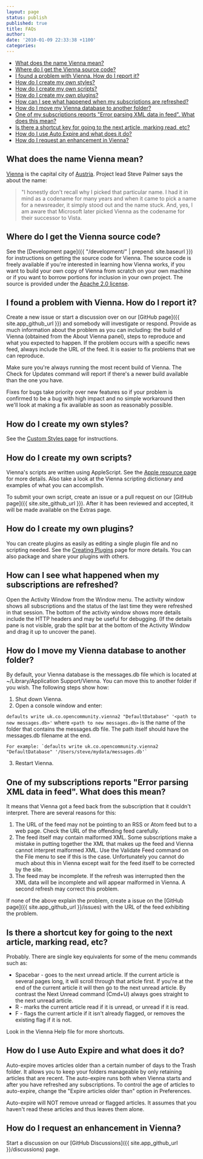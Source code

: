 ```yaml
---
layout: page
status: publish
published: true
title: FAQs
author:
date: '2010-01-09 22:33:38 +1100'
categories:
---
```


* <a href="#What_does_Vienna_stand_for">What does the name Vienna mean?</a>
* <a href="#Where_do_I_get_the_Vienna_source_code">Where do I get the Vienna source code?</a>
* <a href="#I_found_a_problem_with_Vienna._How_do_I_report_it">I found a problem with Vienna. How do I report it?</a>
* <a href="#How_do_I_create_my_own_styles">How do I create my own styles?</a>
* <a href="#How_do_I_create_my_own_scripts">How do I create my own scripts?</a>
* <a href="#How_do_I_create_my_own_plugins">How do I create my own plugins?</a>
* <a href="#How_can_I_see_what_happened_when_my_subscriptions_are_refreshed">How can I see what happened when my subscriptions are refreshed?</a>
* <a href="#How_do_I_move_my_Vienna_database_to_another_folder">How do I move my Vienna database to another folder?</a>
* <a href="#One_of_my_subscriptions_reports_Error_parsing_XML_data_in_feed._What_does_this_mean">One of my subscriptions reports "Error parsing XML data in feed". What does this mean?</a>
* <a href="#Is_there_a_shortcut_key_for_going_to_the_next_article_marking_read_etc_">Is there a shortcut key for going to the next article, marking read, etc?</a>
* <a href="#How_do_I_use_Auto_Expire_and_what_does_it_do">How do I use Auto Expire and what does it do?</a>
* <a href="#How_do_I_request_an_enhancement_in_Vienna">How do I request an enhancement in Vienna?</a>

<h2>
	<a name="What_does_Vienna_stand_for" id="What_does_Vienna_stand_for">What does the name Vienna mean?</a>
</h2>

[Vienna](https://en.wikipedia.org/wiki/Vienna) is the capital city of [Austria](https://en.wikipedia.org/wiki/Austria). Project lead Steve Palmer says the about the name:

> "I honestly don't recall why I picked that particular name. I had it in mind as a codename for many years and when it came to pick a name for a newsreader, it simply stood out and the name stuck. And, yes, I am aware that Microsoft later picked Vienna as the codename for their successor to Vista.

<h2>
	<a name="Where_do_I_get_the_Vienna_source_code" id="Where_do_I_get_the_Vienna_source_code">Where do I get the Vienna source code?</a>
</h2>

See the [Development page]({{ "/development/" | prepend: site.baseurl }}) for instructions on getting the source code for Vienna. The source code is freely available if you're interested in learning how Vienna works, if you want to build your own copy of Vienna from scratch on your own machine or if you want to borrow portions for inclusion in your own project. The source is provided under the [Apache 2.0 license](http://www.apache.org/licenses/LICENSE-2.0.html).

<h2>
	<a name="I_found_a_problem_with_Vienna._How_do_I_report_it" id="I_found_a_problem_with_Vienna._How_do_I_report_it">I found a problem with Vienna. How do I report it?</a>
</h2>

Create a new issue or start a discussion over on our [GitHub page]({{ site.app_github_url }}) and somebody will investigate or respond. Provide as much information about the problem as you can including: the build of Vienna (obtained from the About Vienna panel), steps to reproduce and what you expected to happen. If the problem occurs with a specific news feed, always include the URL of the feed. It is easier to fix problems that we can reproduce.

Make sure you're always running the most recent build of Vienna. The Check for Updates command will report if there's a newer build available than the one you have.

Fixes for bugs take priority over new features so if your problem is confirmed to be a bug with high impact and no simple workaround then we'll look at making a fix available as soon as reasonably possible.

<h2>
	<a name="How_do_I_create_my_own_styles" id="How_do_I_create_my_own_styles">How do I create my own styles?</a>
</h2>

See the [Custom Styles page](http://www.vienna-rss.com/?page_id=65) for instructions.

<h2>
	<a name="How_do_I_create_my_own_scripts" id="How_do_I_create_my_own_scripts">How do I create my own scripts?</a>
</h2>

Vienna's scripts are written using AppleScript. See the [Apple resource page](http://www.apple.com/macosx/features/applescript/resources.html) for more details. Also take a look at the Vienna scripting dictionary and examples of what you can accomplish.

To submit your own script, create an issue or a pull request on our [GitHub page]({{ site.site_github_url }}). After it has been reviewed and accepted, it will be made available on the Extras page.

<h2>
	<a name="How_do_I_create_my_own_plugins" id="How_do_I_create_my_own_plugins">How do I create my own plugins?</a>
</h2>

You can create plugins as easily as editing a single plugin file and no scripting needed. See the [Creating Plugins](http://www.vienna-rss.com/?page_id=120) page for more details. You can also package and share your plugins with others.

<h2>
	<a name="How_can_I_see_what_happened_when_my_subscriptions_are_refreshed" id="How_can_I_see_what_happened_when_my_subscriptions_are_refreshed">How can I see what happened when my subscriptions are refreshed?</a>
</h2>

Open the Activity Window from the Window menu. The activity window shows all subscriptions and the status of the last time they were refreshed in that session. The bottom of the activity window shows more details include the HTTP headers and may be useful for debugging. (If the details pane is not visible, grab the split bar at the bottom of the Activity Window and drag it up to uncover the pane).

<h2>
	<a name="How_do_I_move_my_Vienna_database_to_another_folder" id="How_do_I_move_my_Vienna_database_to_another_folder">How do I move my Vienna database to another folder?</a>
</h2>

By default, your Vienna database is the messages.db file which is located at ~/Library/Application Support/Vienna. You can move this to another folder if you wish. The following steps show how:

1. Shut down Vienna.
2. Open a console window and enter:

`defaults write uk.co.opencommunity.vienna2 "DefaultDatabase" '<path to new messages.db>'` 
	where
`<path to new messages.db>` is the name of the folder that contains the messages.db file. The path itself should have the messages.db filename at the end. 
	
	For example: `defaults write uk.co.opencommunity.vienna2 "DefaultDatabase" '/Users/steve/mydata/messages.db'`
3. Restart Vienna.

<h2>
	<a name="One_of_my_subscriptions_reports_Error_parsing_XML_data_in_feed._What_does_this_mean" id="One_of_my_subscriptions_reports_Error_parsing_XML_data_in_feed._What_does_this_mean">One of my subscriptions reports "Error parsing XML data in feed". What does this mean?</a>
</h2>

It means that Vienna got a feed back from the subscription that it couldn't interpret. There are several reasons for this:

1. The URL of the feed may not be pointing to an RSS or Atom feed but to a web page. Check the URL of the offending feed carefully.<br />
2. The feed itself may contain malformed XML. Some subscriptions make a mistake in putting together the XML that makes up the feed and Vienna cannot interpret malformed XML. Use the Validate Feed command on the File menu to see if this is the case. Unfortunately you cannot do much about this in Vienna except wait for the feed itself to be corrected by the site.<br />
3. The feed may be incomplete. If the refresh was interrupted then the XML data will be incomplete and will appear malformed in Vienna. A second refresh may correct this problem.

If none of the above explain the problem, create a issue on the [GitHub page]({{ site.app_github_url }}/issues) with the URL of the feed exhibiting the problem.

<h2>
	<a name="Is_there_a_shortcut_key_for_going_to_the_next_article_marking_read_etc_" id="Is_there_a_shortcut_key_for_going_to_the_next_article_marking_read_etc_">Is there a shortcut key for going to the next article, marking read, etc?</a>
</h2>

Probably. There are single key equivalents for some of the menu commands such as:

* Spacebar - goes to the next unread article. If the current article is several pages long, it will scroll through that article first. If you're at the end of the current article it will then go to the next unread article. By contrast the Next Unread command (Cmd+U) always goes straight to the next unread article.
* R - marks the current article read if it is unread, or unread if it is read.<br />
* F - flags the current article if it isn't already flagged, or removes the existing flag if it is not.<br />

Look in the Vienna Help file for more shortcuts.

<h2>
	<a name="How_do_I_use_Auto_Expire_and_what_does_it_do" id="How_do_I_use_Auto_Expire_and_what_does_it_do">How do I use Auto Expire and what does it do?</a>
</h2>

Auto-expire moves articles older than a certain number of days to the Trash folder. It allows you to keep your folders manageable by only retaining articles that are recent. The auto-expire runs both when Vienna starts and after you have refreshed any subscriptions. To control the age of articles to auto-expire, change the "Expire articles older than" option in Preferences.

Auto-expire will NOT remove unread or flagged articles. It assumes that you haven't read these articles and thus leaves them alone.

<h2>
	<a name="How_do_I_request_an_enhancement_in_Vienna" id="How_do_I_request_an_enhancement_in_Vienna">How do I request an enhancement in Vienna?</a>
</h2>

Start a discussion on our [GitHub Discussions]({{ site.app_github_url }}/discussions) page.
